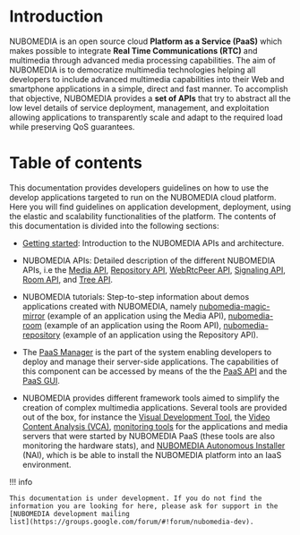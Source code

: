# Introduction

NUBOMEDIA is an open source cloud **Platform as a Service (PaaS)** which makes
possible to integrate **Real Time Communications (RTC)** and multimedia through
advanced media processing capabilities. The aim of NUBOMEDIA is to democratize
multimedia technologies helping all developers to include advanced multimedia
capabilities into their Web and smartphone applications in a simple, direct and
fast manner. To accomplish that objective, NUBOMEDIA provides a **set of APIs**
that try to abstract all the low level details of service deployment,
management, and exploitation allowing applications to transparently scale and
adapt to the required load while preserving QoS guarantees.

# Table of contents

This documentation provides developers guidelines on how to use the develop
applications targeted to run on the NUBOMEDIA cloud platform. Here you will
find guidelines on application development, deployment, using the elastic and
scalability functionalities of the platform. The contents of this documentation
is divided into the following sections:

- [Getting started](./getting-started.md): Introduction to the NUBOMEDIA APIs
  and architecture.

- NUBOMEDIA APIs: Detailed description of the different NUBOMEDIA APIs, i.e
  the [Media API](./api/media.md), [Repository API](./api/repository.md),
  [WebRtcPeer API](./api/webrtcpeer.md), [Signaling API](./api/signaling.md),
  [Room API](./api/room.md), and [Tree API](./api/tree.md).

- NUBOMEDIA tutorials: Step-to-step information about demos applications
  created with NUBOMEDIA, namely
  [nubomedia-magic-mirror](./tutorial/nubomedia-magic-mirror.md) (example of an
  application using the Media API),
  [nubomedia-room](./tutorial/nubomedia-room.md) (example of an application
  using the Room API),
  [nubomedia-repository](./tutorial/nubomedia-repository.md) (example of an
  application using the Repository API).

- The [PaaS Manager](./paas/paas-introduction.md) is the part of the system
  enabling developers to deploy and manage their server-side applications. The
  capabilities of this component can be accessed by means of the the [PaaS
  API](./paas/paas-api.md) and the [PaaS GUI](./paas/paas-api.md).

- NUBOMEDIA provides different framework tools aimed to simplify the creation
  of complex multimedia applications. Several tools are provided out of the
  box, for instance the [Visual Development
  Tool](./tools/visual-development-tools.md), the [Video Content Analysis
  (VCA)](./tools/video-content-analysis.md), [monitoring
  tools](./tools/monitoring-tools.md) for the applications and media servers
  that were started by NUBOMEDIA PaaS (these tools are also monitoring the
  hardware stats), and [NUBOMEDIA Autonomous
  Installer](./tools/autonomous-installer.md) (NAI), which is be able to
  install the NUBOMEDIA platform into an IaaS environment.

!!! info

    This documentation is under development. If you do not find the
    information you are looking for here, please ask for support in the
    [NUBOMEDIA development mailing
    list](https://groups.google.com/forum/#!forum/nubomedia-dev).

